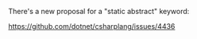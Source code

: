 
There's a new proposal for a "static abstract" keyword:

https://github.com/dotnet/csharplang/issues/4436

